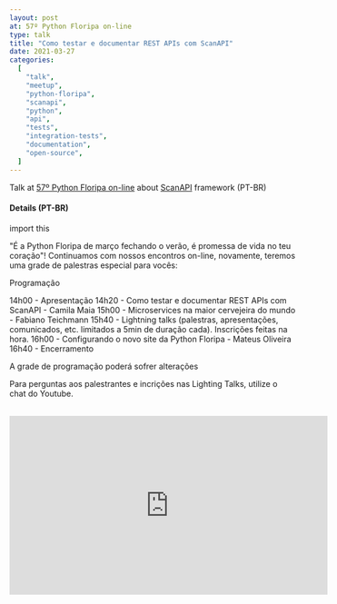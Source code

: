 ```yaml
---
layout: post
at: 57º Python Floripa on-line
type: talk
title: "Como testar e documentar REST APIs com ScanAPI"
date: 2021-03-27
categories:
  [
    "talk",
    "meetup",
    "python-floripa",
    "scanapi",
    "python",
    "api",
    "tests",
    "integration-tests",
    "documentation",
    "open-source",
  ]
---
```


Talk at [57º Python Floripa on-line](https://www.meetup.com/Floripa-Python-Meetup/events/276866977/) about [ScanAPI](https://scanapi.dev) framework (PT-BR)

#### Details (PT-BR)

import this

"É a Python Floripa de março fechando o verão, é promessa de vida no teu coração"! Continuamos com nossos encontros on-line, novamente, teremos uma grade de palestras especial para vocês:

Programação

14h00 - Apresentação
14h20 - Como testar e documentar REST APIs com ScanAPI - Camila Maia
15h00 - Microservices na maior cervejeira do mundo - Fabiano Teichmann
15h40 - Lightning talks (palestras, apresentações, comunicados, etc. limitados a 5min de duração cada). Inscrições feitas na hora.
16h00 - Configurando o novo site da Python Floripa - Mateus Oliveira
16h40 - Encerramento

A grade de programação poderá sofrer alterações

Para perguntas aos palestrantes e incrições nas Lighting Talks, utilize o chat do Youtube.

<br>

<iframe width="560" height="315" src="https://www.youtube.com/embed/_78stm2WpYM?start=1178" title="YouTube video player" frameborder="0" allow="accelerometer; autoplay; clipboard-write; encrypted-media; gyroscope; picture-in-picture" allowfullscreen></iframe>

<br>

<script async class="speakerdeck-embed" data-id="01a1e605e3794afab37e779288619854" data-ratio="1.77777777777778" src="//speakerdeck.com/assets/embed.js"></script>
